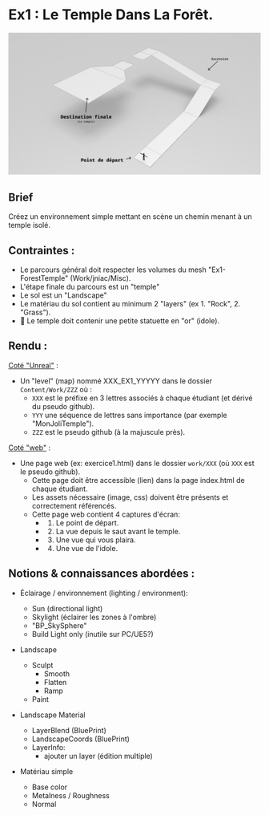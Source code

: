 # Ex1 : Le Temple Dans La Forêt.

<img width="640" src="overview.jpg">

## Brief

Créez un environnement simple mettant en scène un chemin menant à un temple isolé.

## Contraintes : 
- Le parcours général doit respecter les volumes du mesh "Ex1-ForestTemple" (Work/jniac/Misc).
- L'étape finale du parcours est un "temple"
- Le sol est un "Landscape"
- Le matériau du sol contient au minimum 2 "layers" (ex 1. "Rock", 2. "Grass").
- 🗽 Le temple doit contenir une petite statuette en "or" (idole).

## Rendu :
[Coté "Unreal"](https://github.com/jniac/SDC_2223_B2_CMNPRJCT) :
- Un "level" (map) nommé XXX_EX1_YYYYY dans le dossier `Content/Work/ZZZ` où :
  - `XXX` est le préfixe en 3 lettres associés à chaque étudiant (et dérivé du pseudo github).
  - `YYY` une séquence de lettres sans importance (par exemple "MonJoliTemple").
  - `ZZZ` est le pseudo github (à la majuscule près).

[Coté "web"](https://github.com/jniac/SDC-22-23-B2-UE5) : 
- Une page web (ex: exercice1.html) dans le dossier `work/XXX` (où `XXX` est le 
  pseudo github). 
    - Cette page doit être accessible (lien) dans la page index.html 
    de chaque étudiant.
    - Les assets nécessaire (image, css) doivent être présents et correctement
    référencés.
    - Cette page web contient 4 captures d'écran: 
      - 1. Le point de départ.
      - 2. La vue depuis le saut avant le temple.
      - 3. Une vue qui vous plaira.
      - 4. Une vue de l'idole.

## Notions & connaissances abordées : 

- Éclairage / environnement (lighting / environment):
  - Sun (directional light)
  - Skylight (éclairer les zones à l'ombre)
  - "BP_SkySphere"
  - Build Light only (inutile sur PC/UE5?)

- Landscape
  - Sculpt
    - Smooth
    - Flatten
    - Ramp
  - Paint

- Landscape Material
  - LayerBlend (BluePrint)
  - LandscapeCoords (BluePrint)
  - LayerInfo: 
    - ajouter un layer (édition multiple)

- Matériau simple
  - Base color
  - Metalness / Roughness
  - Normal 
